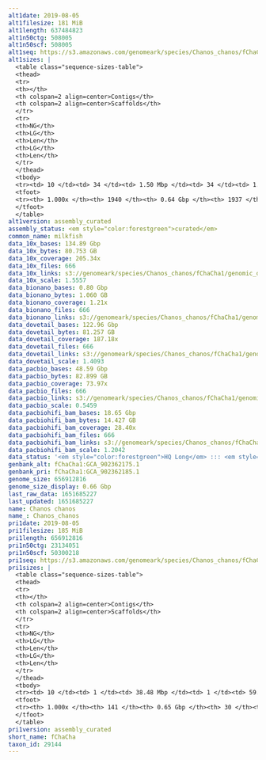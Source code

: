 ```yaml
---
alt1date: 2019-08-05
alt1filesize: 181 MiB
alt1length: 637484823
alt1n50ctg: 508005
alt1n50scf: 508005
alt1seq: https://s3.amazonaws.com/genomeark/species/Chanos_chanos/fChaCha1/assembly_curated/fChaCha1.alt.cur.20190805.fasta.gz
alt1sizes: |
  <table class="sequence-sizes-table">
  <thead>
  <tr>
  <th></th>
  <th colspan=2 align=center>Contigs</th>
  <th colspan=2 align=center>Scaffolds</th>
  </tr>
  <tr>
  <th>NG</th>
  <th>LG</th>
  <th>Len</th>
  <th>LG</th>
  <th>Len</th>
  </tr>
  </thead>
  <tbody>
  <tr><td> 10 </td><td> 34 </td><td> 1.50 Mbp </td><td> 34 </td><td> 1.50 Mbp </td></tr>  <tr><td> 20 </td><td> 86 </td><td> 1.02 Mbp </td><td> 86 </td><td> 1.02 Mbp </td></tr>  <tr><td> 30 </td><td> 160 </td><td> 0.77 Mbp </td><td> 160 </td><td> 0.77 Mbp </td></tr>  <tr><td> 40 </td><td> 252 </td><td> 0.63 Mbp </td><td> 252 </td><td> 0.63 Mbp </td></tr>  <tr style="background-color:#cccccc;"><td> 50 </td><td> 365 </td><td> 0.51 Mbp </td><td> 365 </td><td> 0.51 Mbp </td></tr>  <tr><td> 60 </td><td> 504 </td><td> 411.24 Kbp </td><td> 504 </td><td> 411.24 Kbp </td></tr>  <tr><td> 70 </td><td> 678 </td><td> 326.54 Kbp </td><td> 678 </td><td> 326.54 Kbp </td></tr>  <tr><td> 80 </td><td> 901 </td><td> 244.27 Kbp </td><td> 901 </td><td> 244.27 Kbp </td></tr>  <tr><td> 90 </td><td> 1208 </td><td> 168.76 Kbp </td><td> 1208 </td><td> 168.76 Kbp </td></tr>  <tr><td> 100 </td><td> 1939 </td><td> 721  bp </td><td> 1936 </td><td> 721  bp </td></tr>  </tbody>
  <tfoot>
  <tr><th> 1.000x </th><th> 1940 </th><th> 0.64 Gbp </th><th> 1937 </th><th> 0.64 Gbp </th></tr>
  </tfoot>
  </table>
alt1version: assembly_curated
assembly_status: <em style="color:forestgreen">curated</em>
common_name: milkfish
data_10x_bases: 134.89 Gbp
data_10x_bytes: 80.753 GB
data_10x_coverage: 205.34x
data_10x_files: 666
data_10x_links: s3://genomeark/species/Chanos_chanos/fChaCha1/genomic_data/10x/<br>
data_10x_scale: 1.5557
data_bionano_bases: 0.80 Gbp
data_bionano_bytes: 1.060 GB
data_bionano_coverage: 1.21x
data_bionano_files: 666
data_bionano_links: s3://genomeark/species/Chanos_chanos/fChaCha1/genomic_data/bionano/<br>
data_dovetail_bases: 122.96 Gbp
data_dovetail_bytes: 81.257 GB
data_dovetail_coverage: 187.18x
data_dovetail_files: 666
data_dovetail_links: s3://genomeark/species/Chanos_chanos/fChaCha1/genomic_data/dovetail/<br>
data_dovetail_scale: 1.4093
data_pacbio_bases: 48.59 Gbp
data_pacbio_bytes: 82.899 GB
data_pacbio_coverage: 73.97x
data_pacbio_files: 666
data_pacbio_links: s3://genomeark/species/Chanos_chanos/fChaCha1/genomic_data/pacbio/<br>
data_pacbio_scale: 0.5459
data_pacbiohifi_bam_bases: 18.65 Gbp
data_pacbiohifi_bam_bytes: 14.427 GB
data_pacbiohifi_bam_coverage: 28.40x
data_pacbiohifi_bam_files: 666
data_pacbiohifi_bam_links: s3://genomeark/species/Chanos_chanos/fChaCha1/genomic_data/pacbio_hifi/<br>
data_pacbiohifi_bam_scale: 1.2042
data_status: '<em style="color:forestgreen">HQ Long</em> ::: <em style="color:forestgreen">Long</em> ::: <em style="color:forestgreen">Short</em> ::: <em style="color:forestgreen">Phasing</em> ::: <em style="color:forestgreen">Scaffolding</em>'
genbank_alt: fChaCha1:GCA_902362175.1
genbank_pri: fChaCha1:GCA_902362185.1
genome_size: 656912816
genome_size_display: 0.66 Gbp
last_raw_data: 1651685227
last_updated: 1651685227
name: Chanos chanos
name_: Chanos_chanos
pri1date: 2019-08-05
pri1filesize: 185 MiB
pri1length: 656912816
pri1n50ctg: 23134051
pri1n50scf: 50300218
pri1seq: https://s3.amazonaws.com/genomeark/species/Chanos_chanos/fChaCha1/assembly_curated/fChaCha1.pri.cur.20190805.fasta.gz
pri1sizes: |
  <table class="sequence-sizes-table">
  <thead>
  <tr>
  <th></th>
  <th colspan=2 align=center>Contigs</th>
  <th colspan=2 align=center>Scaffolds</th>
  </tr>
  <tr>
  <th>NG</th>
  <th>LG</th>
  <th>Len</th>
  <th>LG</th>
  <th>Len</th>
  </tr>
  </thead>
  <tbody>
  <tr><td> 10 </td><td> 1 </td><td> 38.48 Mbp </td><td> 1 </td><td> 59.74 Mbp </td></tr>  <tr><td> 20 </td><td> 3 </td><td> 37.80 Mbp </td><td> 2 </td><td> 58.65 Mbp </td></tr>  <tr><td> 30 </td><td> 5 </td><td> 31.75 Mbp </td><td> 3 </td><td> 53.91 Mbp </td></tr>  <tr><td> 40 </td><td> 7 </td><td> 23.79 Mbp </td><td> 4 </td><td> 53.69 Mbp </td></tr>  <tr style="background-color:#cccccc;"><td> 50 </td><td> 10 </td><td style="background-color:#88ff88;"> 23.13 Mbp </td><td> 5 </td><td style="background-color:#88ff88;"> 50.30 Mbp </td></tr>  <tr><td> 60 </td><td> 13 </td><td> 16.20 Mbp </td><td> 7 </td><td> 48.34 Mbp </td></tr>  <tr><td> 70 </td><td> 19 </td><td> 8.84 Mbp </td><td> 8 </td><td> 43.79 Mbp </td></tr>  <tr><td> 80 </td><td> 29 </td><td> 4.91 Mbp </td><td> 10 </td><td> 25.52 Mbp </td></tr>  <tr><td> 90 </td><td> 49 </td><td> 2.43 Mbp </td><td> 12 </td><td> 23.84 Mbp </td></tr>  <tr><td> 100 </td><td> 140 </td><td> 1.59 Kbp </td><td> 29 </td><td> 21.53 Kbp </td></tr>  </tbody>
  <tfoot>
  <tr><th> 1.000x </th><th> 141 </th><th> 0.65 Gbp </th><th> 30 </th><th> 0.66 Gbp </th></tr>
  </tfoot>
  </table>
pri1version: assembly_curated
short_name: fChaCha
taxon_id: 29144
---
```

